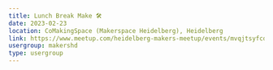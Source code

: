 ```yaml
---
title: Lunch Break Make 🛠️
date: 2023-02-23
location: CoMakingSpace (Makerspace Heidelberg), Heidelberg
link: https://www.meetup.com/heidelberg-makers-meetup/events/mvqjtsyfcdbfc/
usergroup: makershd
type: usergroup
---
```

